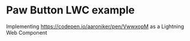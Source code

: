 # Paw Button LWC example
Implementing https://codepen.io/aaroniker/pen/VwwxopM as a Lightning Web Component